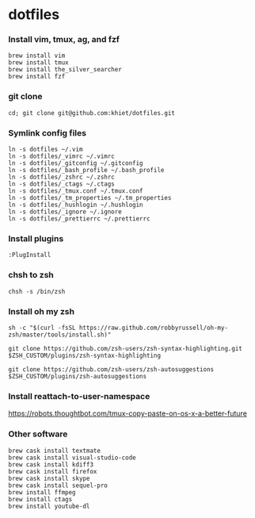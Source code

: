 # dotfiles

### Install vim, tmux, ag, and fzf

```
brew install vim
brew install tmux
brew install the_silver_searcher
brew install fzf
```

### git clone

```
cd; git clone git@github.com:khiet/dotfiles.git
```

### Symlink config files

```
ln -s dotfiles ~/.vim
ln -s dotfiles/_vimrc ~/.vimrc
ln -s dotfiles/_gitconfig ~/.gitconfig
ln -s dotfiles/_bash_profile ~/.bash_profile
ln -s dotfiles/_zshrc ~/.zshrc
ln -s dotfiles/_ctags ~/.ctags
ln -s dotfiles/_tmux.conf ~/.tmux.conf
ln -s dotfiles/_tm_properties ~/.tm_properties
ln -s dotfiles/_hushlogin ~/.hushlogin
ln -s dotfiles/_ignore ~/.ignore
ln -s dotfiles/_prettierrc ~/.prettierrc
```

### Install plugins

```
:PlugInstall
```

### chsh to zsh

```
chsh -s /bin/zsh
```

### Install oh my zsh

```
sh -c "$(curl -fsSL https://raw.github.com/robbyrussell/oh-my-zsh/master/tools/install.sh)"

git clone https://github.com/zsh-users/zsh-syntax-highlighting.git $ZSH_CUSTOM/plugins/zsh-syntax-highlighting

git clone https://github.com/zsh-users/zsh-autosuggestions $ZSH_CUSTOM/plugins/zsh-autosuggestions
```

### Install reattach-to-user-namespace

https://robots.thoughtbot.com/tmux-copy-paste-on-os-x-a-better-future

### Other software

```
brew cask install textmate
brew cask install visual-studio-code
brew cask install kdiff3
brew cask install firefox
brew cask install skype
brew cask install sequel-pro
brew install ffmpeg
brew install ctags
brew install youtube-dl
```
